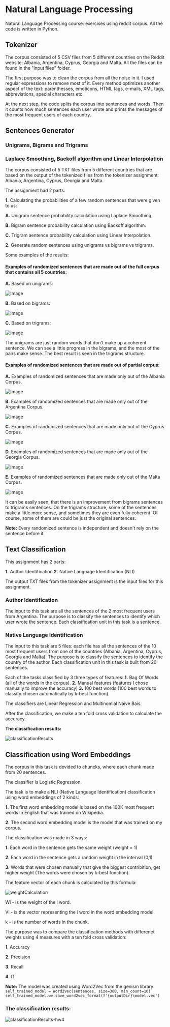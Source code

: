 # Natural Language Processing
Natural Language Processing course: exercises using reddit corpus.
All the code is written in Python.

## Tokenizer 
The corpus consisted of 5 CSV files from 5 different countries on the Reddit website: Albania, Argentina, Cyprus, Georgia and Malta.
All the files can be found in the "input files" folder.

The first purpose was to clean the corpus from all the noise in it.
I used regular expressions to remove most of it.
Every method optimizes another aspect of the text: parenthesses, emoticons, HTML tags, e-mails, XML tags, abbreviations, special characters etc.

At the next step, the code splits the corpus into sentences and words.
Then it counts how much sentences each user wrote and prints the messages of the most frequent users of each country.

## Sentences Generator
### Unigrams, Bigrams and Trigrams
### Laplace Smoothing, Backoff algorithm and Linear Interpolation

The corpus consisted of 5 TXT files from 5 different countries that are based on the output of the tokenized files from the tokenizer assignment:
Albania, Argentina, Cyprus, Georgia and Malta.

The assignment had 2 parts:

**1.** Calculating the probabilities of a few random sentences that were given to us:

**A.** Unigram sentence probability calculation using Laplace Smoothing.
	
**B.** Bigram sentence probability calculation using Backoff algorithm.
	
**C.** Trigram aentence probability calculation using Linear Interpolation.
	
**2.** Generate random sentences using unigrams vs bigrams vs trigrams.

Some examples of the results:
	
#### Examples of randomized sentences that are made out of the full corpus that contains all 5 countries:
	
**A.** Based on unigrams:
	
![image](https://user-images.githubusercontent.com/49001453/99429709-09c4b000-2911-11eb-8adf-da1b4f49d39c.png)
	
**B.** Based on bigrams:
	
![image](https://user-images.githubusercontent.com/49001453/99429870-3d9fd580-2911-11eb-927a-7c34ec1655a1.png)
	
**C.** Based on trigrams:
	
![image](https://user-images.githubusercontent.com/49001453/99429959-5ad4a400-2911-11eb-9092-ef07a518376f.png)
	
	
The unigrams are just random words that don't make up a coherent sentence.
We can see a little progress in the bigrams, and the most of the pairs make sense.
The best result is seen in the trigrams structure. 
	
	
	
#### Examples of randomized sentences that are made out of partial corpus:
	
**A.** Examples of randomized sentences that are made only out of the Albania Corpus.

![image](https://user-images.githubusercontent.com/49001453/99433169-d9cbdb80-2915-11eb-89e9-2c213c762372.png)
	
**B.** Examples of randomized sentences that are made only out of the Argentina Corpus.
	
![image](https://user-images.githubusercontent.com/49001453/99433282-fc5df480-2915-11eb-914e-5c867d93a414.png)
	
**C.** Examples of randomized sentences that are made only out of the Cyprus Corpus.

![image](https://user-images.githubusercontent.com/49001453/99433794-a63d8100-2916-11eb-9f3c-c0ea3509f5f3.png)	
	
**D.** Examples of randomized sentences that are made only out of the Georgia Corpus.

![image](https://user-images.githubusercontent.com/49001453/99194884-18815a80-278b-11eb-9269-fce85fc03391.png)
	
**E.** Examples of randomized sentences that are made only out of the Malta Corpus.
	
![image](https://user-images.githubusercontent.com/49001453/99433411-26171b80-2916-11eb-9b2f-e9b034b59e82.png)
	
	
	
It can be easily seen, that there is an improvement from bigrams sentences to trigrams sentences.
On the trigrams structure, some of the sentences make a little more sense, and sometimes they are even fully coherent.
Of course, some of them are could be just the original sentences.
	
**Note:** Every randomized sentence is independent and doesn't rely on the sentence before it.
	
	
## Text Classification
	
This assignment has 2 parts:

**1.** Author Identification
**2.** Native Language Identification (NLI)

The output TXT files from the tokenizer assignment is the input files for this assignment.

### Author Identification
The input to this task are all the sentences of the 2 most frequent users from Argentina.
The purpose is to classify the sentences to identify which user wrote the sentence.
Each classification unit in this task is a sentence.

### Native Language Identification
The input to this task are 5 files: each file has all the sentences of the 10 most frequent users from one of the countries (Albania, Argentina, Cyprus, Georgia and Malta).
The purpose is to classify the sentences to identify the country of the author.
Each classification unit in this task is built from 20 sentences.


Each of the tasks classified by 3 three types of features:
**1.** Bag Of Words (all of the words in the corpus).
**2.** Manual features (features I chose manually to improve the accuracy)
**3.** 100 best words (100 best words to classify chosen automatically by k-best function).

The classifiers are Linear Regression and Multinomial Naive Bais.

After the classification, we make a ten fold cross validation to calculate the accuracy.

**The classification results:**

![classificationResults](https://user-images.githubusercontent.com/49001453/100139758-9b479b00-2e98-11eb-93ff-45e122fabb7c.PNG)


## Classification using Word Embeddings

The corpus in this task is devided to chuncks, where each chunk made from 20 sentences.

The classifier is Logistic Regression.

The task is to make a NLI (Native Language Identification) classification using word embeddings of 2 kinds:

**1.** The first word embedding model is based on the 100K most frequent words in English that was trained on Wikipedia.
	
**2.** The second word embedding model is the model that was trained on my corpus. 

The classification was made in 3 ways:

**1.** Each word in the sentence gets the same weight (weight = 1)

**2.** Each word in the sentence gets a random weight in the interval (0,1)

**3.** Words that were chosen manually that give the biggest contribition, get higher weight (The words were chosen by k-best function).
	
The feature vector of each chunk is calculated by this formula:

![weightCalculation](https://user-images.githubusercontent.com/49001453/100552299-00333480-328f-11eb-806e-9c3cdca4cac4.PNG)

Wi - is the weight of the i word.

Vi - is the vector representing the i word in the word embedding model.

k - is the number of words in the chunk.

The purpose was to compare the classification methods with differenet weights using 4 measures with a ten fold cross validation:

**1**. Accuracy

**2.** Precision

**3.** Recall

**4.** f1

**Note:** The model was created using Word2Vec from the genism library:
`self_trained_model = Word2Vec(sentences, size=300, min_count=10) self_trained_model.wv.save_word2vec_format(f'{outputDir}\model.vec')`

### The classification results:
![classificationResults-hw4](https://user-images.githubusercontent.com/49001453/100552045-530bec80-328d-11eb-8b66-b1f386f23e09.PNG)
